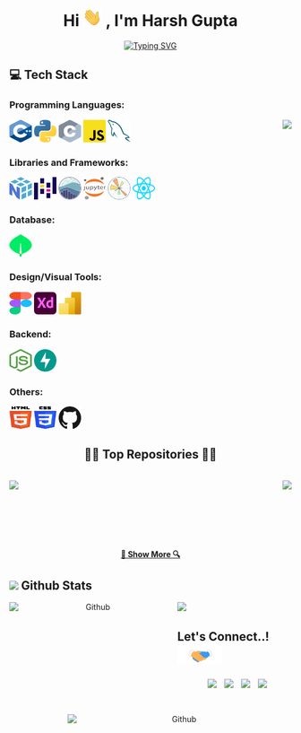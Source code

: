 <h1 align="center">Hi <img src="https://raw.githubusercontent.com/ABSphreak/ABSphreak/master/gifs/Hi.gif" height="33px"> , I'm Harsh Gupta</h1>
<p align="center">
<a href="https://git.io/typing-svg"><img src="https://readme-typing-svg.demolab.com?font=Caveat&size=45&duration=6000&pause=500&color=7FF721&background=88C0FF00&center=true&vCenter=true&width=800&height=100&lines=Passionate+about+ML%2C+Finance%2C+and+Data+Science;Sophomore+at+IIT+Kharagpur;I+Love+building+real+life+projects." alt="Typing SVG" /></a>


## 💻 Tech Stack
<h3 align="left">Programming Languages:</h3>
<p align="left">
<img align="right" src="https://media1.giphy.com/media/13HgwGsXF0aiGY/giphy.gif" />
<img src="images/c-plusplus.svg" alt="C++" width="40" height="40"/>
<img src="images/python.svg" alt="python" width="40" height="40"/>

<img src="images/c.svg" alt="C" width="40" height="40"/>
<img src="images/javascript.svg" alt="javascript" width="40" height="40"/>
<img src="images/mysql-icon.svg" alt="SQL" width="40" height="40"/>

</p>

<h3 align="left">Libraries and Frameworks:</h3>
 
<p align="left">
<img src="images/numpy.svg" alt="Numpy" width="40" height="40"/>
<img src="images/pandas-icon.svg" alt="Pandas" width="40" height="40"/>
<img src="images/seaborn-icon.svg" alt="Seaborn" width="40" height="40"/>
<img src="images/jupyter.svg" alt="Jupyter" width="40" height="40"/>
<img src="images/matplotlib-icon.svg" alt="MatplotLib" width="40" height="40"/>
<img src="images/react.svg" alt="React" width="40" height="40"/>
</p>
<h3 align="left">Database:</h3>
<p align="left">
<img src="images/mongodb-icon.svg" alt="Mongo DB" width="40" height="40"/>
</p>

<h3 align="left">Design/Visual Tools:</h3>

<p align="left">
<img src="images/figma.svg" alt="Figma" width="40" height="40"/>
<img src="images/adobe-xd.svg" alt="Adobe XD" width="40" height="40"/>
<img src="images/microsoft-power-bi.svg" alt="Power Bi" width="40" height="40"/>

</p>

<h3 align="left">Backend:</h3>
<p align="left">
<img src="images/nodejs-icon.svg" alt="Node JS" width="40" height="40"/>
<img src="images/fastapi-1.svg" alt="Fast API" width="40" height="40"/>
</p>



<h3 align="left">Others:</h3>
<p align="left">
<img src="images/html-5.svg" alt="HTML" width="40" height="40"/>
<img src="images/css-3.svg" alt="CSS" width="40" height="40"/>
<img src="images/github-icon.svg" alt="Github" width="40" height="40"/>
</p>



<h2 align="center">👨‍💻 Top Repositories 👨‍💻</h2>
<br>
<div width="100%" align="center">
  <a align="left" href="https://github.com/dudegladiator/Liveweather.github.io" title="Live Weather"><img align="left" height="115" src="https://github-readme-stats.vercel.app/api/pin/?username=dudegladiator&repo=Liveweather.github.io&theme=react&border_color=61dafb&border_radius=10"></a>
  <a align="right" href="https://github.com/dudegladiator/YoutubeDownloader" title="Youtube Downloader"><img align="right" height="115" src="https://github-readme-stats.vercel.app/api/pin/?username=dudegladiator&repo=YoutubeDownloader&theme=react&border_color=61dafb&border_radius=10"></a>
</div>
<br/><br/><br/><br/><br/><br/>
<h4 align="center">
  <a href="https://github.com/dudegladiator?tab=repositories" title="Show Repositories">🔎 Show More 🔍</a>
</h4>

## <img src="https://media.giphy.com/media/iY8CRBdQXODJSCERIr/giphy.gif" width="35"> Github Stats
<div align="center"> 
<img align="left" src="https://github-readme-stats.vercel.app/api/top-langs/?username=dudegladiator&layout=compact&theme=react" alt="Github" width="300" height="200"/>
<img align="right" src="https://github-readme-stats.vercel.app/api?username=dudegladiator&show_icons=true&theme=react" alt="Github" width="400" height="200"/>
</div>




<a href=""><img src="https://user-images.githubusercontent.com/73097560/115834477-dbab4500-a447-11eb-908a-139a6edaec5c.gif"></a>

## <p align="left"> Let's Connect..!<img src="https://github.com/0xAbdulKhalid/0xAbdulKhalid/raw/main/assets/mdImages/handshake.gif" width ="80"></p>
<p align="center">

 <div align="center"  class="icons-social" style="margin-left: 10px;">
        <a style="margin-left: 10px;"  target="_blank" href="https://www.linkedin.com/in/harsh-gupta-839714252/">
          <img src="https://img.icons8.com/doodle/40/000000/linkedin--v2.png" ></a>
        <a style="margin-left: 10px;" target="_blank" href="https://www.instagram.com/harsh_90731/">
			<img src="https://img.icons8.com/doodle/40/000000/instagram-new--v2.png"></a>
		<a style="margin-left: 10px;" target="_blank" href="https://twitter.com/harsh90731">
			<img src="https://img.icons8.com/doodle/1x/twitter-squared--v2.png" ></a>
		<a style="margin-left: 10px;" target="_blank" href="https://www.youtube.com/channel/UCdapMx-E35qLTGRF8HfyWbA">
				<img src="https://img.icons8.com/doodle/1x/youtube--v2.png" ></a>
	
      

</p>
